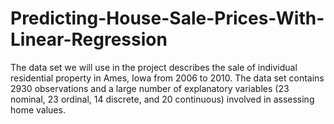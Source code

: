 # Predicting-House-Sale-Prices-With-Linear-Regression
The data set we will use in the project describes the sale of individual residential property in Ames, Iowa from 2006 to 2010. The data set contains 2930 observations and a large number of explanatory variables (23 nominal, 23 ordinal, 14 discrete, and 20 continuous) involved in assessing home values. 
